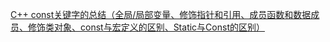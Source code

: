 [C++ const关键字的总结（全局/局部变量、修饰指针和引用、成员函数和数据成员、修饰类对象、const与宏定义的区别、Static与Const的区别）](https://blog.csdn.net/JMW1407/article/details/108443185)


